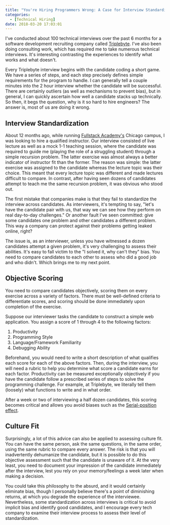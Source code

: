 ```yaml
---
title: "You're Hiring Programmers Wrong: A Case for Interview Standardization"
categories:
  - [Technical Hiring]
date: 2018-03-20 17:03:01
---
```


I've conducted about 100 technical interviews over the past 6 months for a software development recruiting company called [Triplebyte](https://triplebyte.com/iv/RrzqKKw/bp). I've also been doing consulting work, which has required me to take numerous technical interviews. It's interesting contrasting the experiences to identify what works and what doesn't.

Every Triplebyte interview begins with the candidate coding a short game. We have a series of steps, and each step precisely defines simple requirements for the program to handle. I can generally tell a couple minutes into the 2 hour interview whether the candidate will be successful. There are certainly outliers (as well as mechanisms to prevent bias), but in general, I can quickly ascertain how well a candidate stacks up technically. So then, it begs the question, why is it so hard to hire engineers? The answer is, most of us are doing it wrong.

## Interview Standardization

About 12 months ago, while running [Fullstack Academy's](https://www.fullstackacademy.com/) Chicago campus, I was looking to hire a qualified instructor. Our interview consisted of live lecture as well as a mock 1-1 teaching session, where the candidate was required to guide me (playing the role of a struggling student) through a simple recursion problem. The latter exercise was almost always a better indicator of instructor fit than the former. The reason was simple: the latter exercise was assigned to the candidate whereas the lecture topic was their choice. This meant that every lecture topic was different and made lectures difficult to compare. In contrast, after having seen dozens of candidates attempt to teach me the same recursion problem, it was obvious who stood out.

The first mistake that companies make is that they fail to standardize the interview across candidates. As interviewers, it's tempting to say, "let's have the candidate pair with us, that way we can see how they perform on real day-to-day challenges." Or another fault I've seen committed: give some candidates one problem and other candidates a different problem. This way a company can protect against their problems getting leaked online, right?

The issue is, as an interviewer, unless you have witnessed a dozen candidates attempt a given problem, it's very challenging to assess their abilities. It's easy to fall victim to the "I solved it, why can't they" bias. You need to compare candidates to each other to assess who did a good job and who didn't. Which brings me to my next point.

## Objective Scoring

You need to compare candidates objectively, scoring them on every exercise across a variety of factors. There must be well-defined criteria to differentiate scores, and scoring should be done immediately upon completion of the exercise.

Suppose our interviewer tasks the candidate to construct a simple web application. You assign a score of 1 through 4 to the following factors:

1.  Productivity
2.  Programming Style
3.  Language/Framework Familiarity
4.  Debugging Ability

Beforehand, you would need to write a short description of what qualifies each score for each of the above factors. Then, during the interview, you will need a rubric to help you determine what score a candidate earns for each factor. Productivity can be measured exceptionally objectively if you have the candidate follow a prescribed series of steps to solve the programming challenge. For example, at Triplebyte, we literally tell them (loosely) what functions to write and in what order.

After a week or two of interviewing a half dozen candidates, this scoring becomes critical and allows you avoid biases such as the [Serial-position effect](https://en.wikipedia.org/wiki/Serial-position_effect).

## Culture Fit

Surprisingly, a lot of this advice can also be applied to assessing culture fit. You can have the same person, ask the same questions, in the same order, using the same rubric to compare every answer. The risk is that you will inadvertently dehumanize the candidate, but it is possible to do this objective assessment such that the candidate is unaware of it. At the very least, you need to document your impression of the candidate immediately after the interview, lest you rely on your memory/feelings a week later when making a decision.

You could take this philosophy to the absurd, and it would certainly eliminate bias, though I personally believe there's a point of diminishing returns, at which you degrade the experience of the interviewee. Nevertheless, some standardization across interviews is critical to avoid implicit bias and identify good candidates, and I encourage every tech company to examine their interview process to assess their level of standardization.
